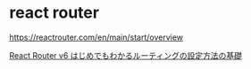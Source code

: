 # react router

https://reactrouter.com/en/main/start/overview

[React Router v6 はじめでもわかるルーティングの設定方法の基礎](https://reffect.co.jp/react/react-router-6)
